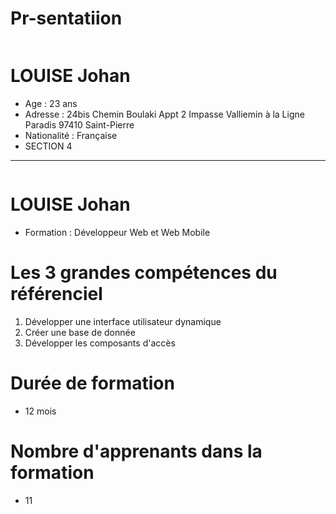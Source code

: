 # Pr-sentatiion

<a href="https://zupimages.net/viewer.php?id=20/27/zsxs.jpg"><img src="https://zupimages.net/up/20/27/zsxs.jpg" alt="" /></a>

# LOUISE Johan

* Age : 23 ans
* Adresse  : 24bis Chemin Boulaki Appt 2 Impasse Valliemin à la Ligne Paradis 97410 Saint-Pierre
* Nationalité : Française
* SECTION 4

----------------------------------------------------------------------------------------------------

<a href="https://zupimages.net/viewer.php?id=20/27/t8xv.jpeg"><img src="https://zupimages.net/up/20/27/t8xv.jpeg" alt="" /></a>

# LOUISE Johan

* Formation : Développeur Web et Web Mobile

# Les 3 grandes compétences du référenciel
1. Développer une interface utilisateur dynamique
2. Créer une base de donnée
3. Développer les composants d'accès

# Durée de formation  
* 12 mois

# Nombre d'apprenants dans la formation
* 11
